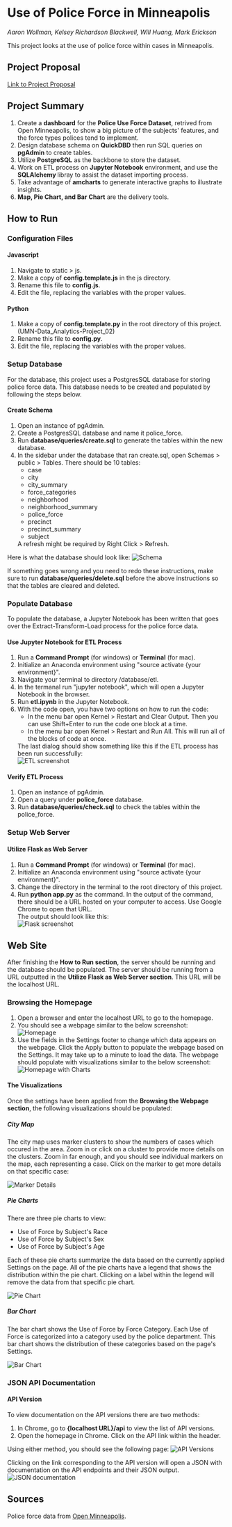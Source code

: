 # Use of Police Force in Minneapolis

<em>Aaron Wollman, Kelsey Richardson Blackwell, Will Huang, Mark Erickson</em>

This project looks at the use of police force within cases in Minneapolis. 

## Project Proposal

[Link to Project Proposal](https://docs.google.com/document/d/1S8f17_1JH-xNafa9AJuODPuJU724BTAQOyuVbggtQM4/)

## Project Summary
<ol>
  <li>
    Create a <strong>dashboard</strong> for the <strong>Police Use Force Dataset</strong>, retrived from Open Minneapolis, to show a big picture of the subjects' features, and the force types polices tend to implement.
  </li>
  <li>
    Design database schema on <strong>QuickDBD</strong> then run SQL queries on <strong>pgAdmin</strong> to create tables.
  </li>
  <li>
    Utilize <strong>PostgreSQL</strong> as the backbone to store the dataset.
  </li>
  <li>
    Work on ETL process on <strong>Jupyter Notebook</strong> environment, and use the <strong>SQLAlchemy </strong>libray to assist the dataset importing process.
  </li>
  <li>
    Take advantage of <strong>amcharts</strong> to generate interactive graphs to illustrate insights.
  </li>
  <li>
    <strong>Map, Pie Chart, and Bar Chart</strong> are the delivery tools.
  </li>
</ol>

## How to Run

### Configuration Files

#### Javascript

<ol>
  <li>
    Navigate to static > js.
  </li>
  <li>
    Make a copy of <strong>config.template.js</strong> in the js directory.
	</li>
	<li>
    Rename this file to <strong>config.js</strong>.
	</li>
	<li>
	Edit the file, replacing the variables with the proper values.
	</li>
</ol>

#### Python

<ol>
  <li> 
    Make a copy of <strong>config.template.py</strong> in the root directory of this project. (UMN-Data_Analytics-Project_02)
  </li>
  <li>
    Rename this file to <strong>config.py</strong>.
  </li>
  <li>
	  Edit the file, replacing the variables with the proper values.
	</li>
</ol>

### Setup Database

For the database, this project uses a PostgresSQL database for storing police force data.
This database needs to be created and populated by following the steps below.

#### Create Schema

<ol>
  <li>
    Open an instance of pgAdmin.
  </li>
  <li>
		Create a PostgresSQL database and name it police_force.
	</li>
  <li>
    Run <strong>database/queries/create.sql</strong> to generate the tables within the new database.
  </li>
  <li>
		In the sidebar under the database that ran create.sql, open Schemas > public > Tables.
		There should be 10 tables:
        <ul>
          <li>case</li>
          <li>city</li>
          <li>city_summary</li>
          <li>force_categories</li>
          <li>neighborhood</li>
          <li>neighborhood_summary</li>
          <li>police_force</li>
          <li>precinct</li>
          <li>precinct_summary</li>
          <li>subject</li>
        </ul>
         A refresh might be required by Right Click > Refresh.
	</li>
</ol>

Here is what the database should look like:
<img src="database/uml/uml.PNG" alt="Schema">

If something goes wrong and you need to redo these instructions, make sure to run <strong>database/queries/delete.sql</strong> before the above instructions so that the tables are cleared and deleted.

### Populate Database

To populate the database, a Jupyter Notebook has been written that goes over the Extract-Transform-Load process for the police force data.

#### Use Jupyter Notebook for ETL Process
<ol>
  <li>
    Run a <strong>Command Prompt</strong> (for windows) or <strong>Terminal</strong> (for mac).
  </li>
  <li>
    Initialize an Anaconda environment using "source activate {your environment}".
  </li>
  <li>
     Navigate your terminal to directory /database/etl.
  </li>
  <li>
    In the termanal run "jupyter notebook", which will open a Jupyter Notebook in the browser.
  </li>
  <li>
    Run <strong>etl.ipynb</strong> in the Jupyter Notebook.
  </li>
  <li>
    With the code open, you have two options on how to run the code:
    <ul>
      <li>
        In the menu bar open Kernel > Restart and Clear Output.  Then you can use Shift+Enter to run the code one block at a time.
      </li>
      <li>
        In the menu bar open Kernel > Restart and Run All.  This will run all of the blocks of code at once.
      </li>
    </ul>
  </li>
  The last dialog should show something like this if the ETL process has been run successfully:<br>
  <img src="screenshots/etl.png" alt="ETL screenshot">
</ol>

#### Verify ETL Process

<ol>
  <li>
    Open an instance of pgAdmin.
  </li>
  <li>
    Open a query under <strong>police_force</strong> database.
  </li>
  <li>
    Run <strong>database/queries/check.sql</strong> to check the tables within the police_force.
  </li>
</ol>

### Setup Web Server

#### Utilize Flask as Web Server

<ol>
  <li>
    Run a <strong>Command Prompt</strong> (for windows) or <strong>Terminal</strong> (for mac).
  </li>
  <li>
    Initialize an Anaconda environment using "source activate {your environment}".
  </li>
  <li>
    Change the directory in the terminal to the root directory of this project.
  </li>
  <li>
    Run <strong>python app.py</strong> as the command. In the output of the command, there should be a URL hosted on your computer to access.  Use Google Chrome to open that URL.
    <br>The output should look like this:<br>
    <img src="screenshots/flask.png" alt="Flask screenshot">
  </li>
</ol>


## Web Site
After finishing the <strong>How to Run section</strong>, the server should be running and the database should be populated.  The server should be running from a URL outputted in the <strong>Utilize Flask as Web Server section</strong>.  This URL will be the localhost URL.

### Browsing the Homepage

<ol>  
  <li>
    Open a browser and enter the localhost URL to go to the homepage.
  </li>
  <li>
    You should see a webpage similar to the below screenshot:
    <img src="screenshots/homepage-1.png" alt="Homepage">
  </li>
  <li>
    Use the fields in the Settings footer to change which data appears on the webpage. Click the Apply button to populate the webpage based on the Settings. It may take up to a minute to load the data.  The webpage should populate with visualizations similar to the below screenshot:
    <img src="screenshots/homepage-2.png" alt="Homepage with Charts">
  </li>
</ol>


#### The Visualizations
Once the settings have been applied from the <strong>Browsing the Webpage section</strong>, the following visualizations should be populated:

##### City Map
The city map uses marker clusters to show the numbers of cases which occured in the area. Zoom in or click on a cluster to provide more details on the clusters. Zoom in far enough, and you should see individual markers on the map, each representing a case. Click on the marker to get more details on that specific case:

<img src="screenshots/marker-popup.png" alt="Marker Details">

##### Pie Charts
There are three pie charts to view:
<ul>
  <li>
  Use of Force by Subject's Race
  </li>
  <li>
  Use of Force by Subject's Sex
  </li>
  <li>
  Use of Force by Subject's Age
  </li>
</ul>

Each of these pie charts summarize the data based on the currently applied Settings on the page. All of the pie charts have a legend that shows the distribution within the pie chart.  Clicking on a label within the legend will remove the data from that specific pie chart.

<img src="screenshots/pie-chart.png" alt="Pie Chart">

##### Bar Chart

The bar chart shows the Use of Force by Force Category. Each Use of Force is categorized into a category used by the police department.  This bar chart shows the distribution of these categories based on the page's Settings.

<img src="screenshots/bar-chart.png" alt="Bar Chart">


### JSON API Documentation

#### API Version

To view documentation on the API versions there are two methods:
<ol>
  <li>
    In Chrome, go to <strong>{localhost URL}/api</strong> to view the list of API versions.
  </li>
  <li>
    Open the homepage in Chrome. Click on the API link within the header.
  </li>
</ol>

Using either method, you should see the following page:
<img src="screenshots/api-versions.png" alt="API Versions">

Clicking on the link corresponding to the API version will open a JSON with documentation on the API endpoints and their JSON output.
<img src="screenshots/json-doc.png" alt="JSON documentation">

## Sources

Police force data from [Open Minneapolis](https://opendata.minneapolismn.gov/datasets/police-use-of-force).
